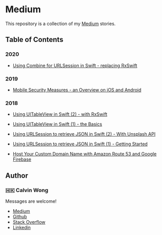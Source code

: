 # Medium

This repository is a collection of my [Medium](https://medium.com/@calvinw) stories.
	
## Table of Contents

### 2020

- [Using Combine for URLSession in Swift - replacing RxSwift](https://medium.com/@calvinw/using-combine-for-urlsession-in-swift-1-replacing-rxswift-2cd022f57121)

### 2019

- [Mobile Security Measures - an Overview on iOS and Android](https://medium.com/p/7466c82843bd)

### 2018

- [Using UITableView in Swift (2) - with RxSwift](https://medium.com/p/3e6dac456b92)

- [Using UITableView in Swift (1) - the Basics](https://medium.com/p/bdc0048c2a94)

- [Using URLSession to retrieve JSON in Swift (2) - With Unsplash API](https://medium.com/p/4b9fee472f08)

- [Using URLSession to retrieve JSON in Swift (1) - Getting Started](https://medium.com/p/d929f3a49c67)

- [Host Your Custom Domain Name with Amazon Route 53 and Google Firebase](https://medium.com/p/4dcfafb0cf35)

## Author

### 🇭🇰 Calvin Wong

Messages are welcome!

* [Medium](https://medium.com/@calvinw)
* [Github](https://github.com/calvinwkl)
* [Stack Overflow](https://stackoverflow.com/users/9903723/calvin)
* [Linkedin](https://www.linkedin.com/in/calvinwkl)


